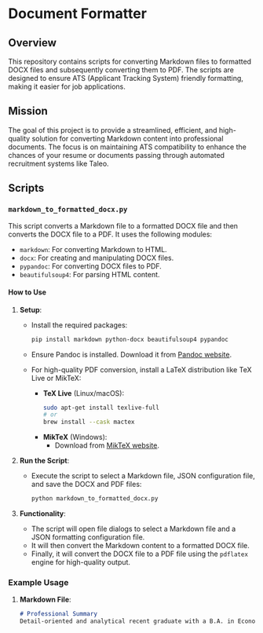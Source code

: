 # Document Formatter

## Overview

This repository contains scripts for converting Markdown files to formatted DOCX files and subsequently converting them to PDF. The scripts are designed to ensure ATS (Applicant Tracking System) friendly formatting, making it easier for job applications.

## Mission

The goal of this project is to provide a streamlined, efficient, and high-quality solution for converting Markdown content into professional documents. The focus is on maintaining ATS compatibility to enhance the chances of your resume or documents passing through automated recruitment systems like Taleo.

## Scripts

### `markdown_to_formatted_docx.py`

This script converts a Markdown file to a formatted DOCX file and then converts the DOCX file to a PDF. It uses the following modules:
- `markdown`: For converting Markdown to HTML.
- `docx`: For creating and manipulating DOCX files.
- `pypandoc`: For converting DOCX files to PDF.
- `beautifulsoup4`: For parsing HTML content.

#### How to Use

1. **Setup**:
   - Install the required packages:
     ```bash
     pip install markdown python-docx beautifulsoup4 pypandoc
     ```
   - Ensure Pandoc is installed. Download it from [Pandoc website](https://pandoc.org/installing.html).

   - For high-quality PDF conversion, install a LaTeX distribution like TeX Live or MikTeX:
     - **TeX Live** (Linux/macOS):
       ```sh
       sudo apt-get install texlive-full
       # or
       brew install --cask mactex
       ```
     - **MikTeX** (Windows):
       - Download from [MikTeX website](https://miktex.org/download).

2. **Run the Script**:
   - Execute the script to select a Markdown file, JSON configuration file, and save the DOCX and PDF files:
     ```bash
     python markdown_to_formatted_docx.py
     ```

3. **Functionality**:
   - The script will open file dialogs to select a Markdown file and a JSON formatting configuration file.
   - It will then convert the Markdown content to a formatted DOCX file.
   - Finally, it will convert the DOCX file to a PDF file using the `pdflatex` engine for high-quality output.

### Example Usage

1. **Markdown File**:
   ```markdown
   # Professional Summary
   Detail-oriented and analytical recent graduate with a B.A. in Economics and a certification in Elements of Computing from the University of Texas at Austin.

